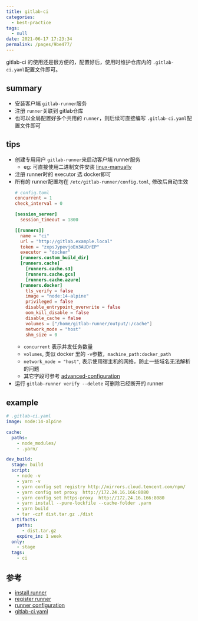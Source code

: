 ```yaml
---
title: gitlab-ci
categories: 
  - best-practice
tags: 
  - null
date: 2021-06-17 17:23:34
permalink: /pages/9be477/
---
```


gitlab-ci 的使用还是很方便的，配置好后，使用时维护仓库内的 `.gitlab-ci.yaml`配置文件即可。


## summary
- 安装客户端 `gitlab-runner`服务
- 注册 `runner`关联到 gitlab仓库
- 也可以全局配置好多个共用的 `runner`，则后续可直接编写 `.gitlab-ci.yaml`配置文件即可

## tips
- 创建专用用户 `gitlab-runner`来启动客户端 runner服务
  - eg: 可直接使用二进制文件安装 [linux-manually](https://docs.gitlab.com/runner/install/linux-manually.html)
- 注册 runner时的 executor 选 docker即可
- 所有的 runner配置均在 `/etc/gitlab-runner/config.toml`, 修改后自动生效
  ```toml
  # config.toml
  concurrent = 1
  check_interval = 0

  [session_server]
    session_timeout = 1800

  [[runners]]
    name = "ci"
    url = "http://gitlab.example.local"
    token = "zxpsJypevjoEn3AUDrEP"
    executor = "docker"
    [runners.custom_build_dir]
    [runners.cache]
      [runners.cache.s3]
      [runners.cache.gcs]
      [runners.cache.azure]
    [runners.docker]
      tls_verify = false
      image = "node:14-alpine"
      privileged = false
      disable_entrypoint_overwrite = false
      oom_kill_disable = false
      disable_cache = false
      volumes = ["/home/gitlab-runner/output/:/cache"]
      network_mode = "host"
      shm_size = 0
  ```
  - `concurrent` 表示并发任务数量
  - `volumes`, 类似 docker 里的 `-v`参数，`machine_path:docker_path`
  - `network_mode = "host"`, 表示使用宿主机的网络，防止一些域名无法解析的问题
  - 其它字段可参考 [advanced-configuration](https://docs.gitlab.com/runner/configuration/advanced-configuration.html)
- 运行 `gitlab-runner verify --delete` 可删除已经断开的 runner

## example

```yaml
# .gitlab-ci.yaml
image: node:14-alpine

cache:
  paths:
    - node_modules/
    - .yarn/

dev_build:
  stage: build
  script:
    - node -v
    - yarn -v
    - yarn config set registry http://mirrors.cloud.tencent.com/npm/
    - yarn config set proxy  http://172.24.16.166:8080
    - yarn config set https-proxy  http://172.24.16.166:8080
    - yarn install --pure-lockfile --cache-folder .yarn
    - yarn build
    - tar -czf dist.tar.gz ./dist
  artifacts:
    paths:
      - dist.tar.gz
    expire_in: 1 week
  only:
    - stage
  tags:
    - ci
```




## 参考
- [install runner](https://docs.gitlab.com/runner/install/)
- [register runner](https://docs.gitlab.com/runner/register/index.html)
- [runner configuration](https://docs.gitlab.com/runner/configuration/)
- [gitlab-ci.yaml](https://docs.gitlab.com/ee/ci/yaml/README.html)